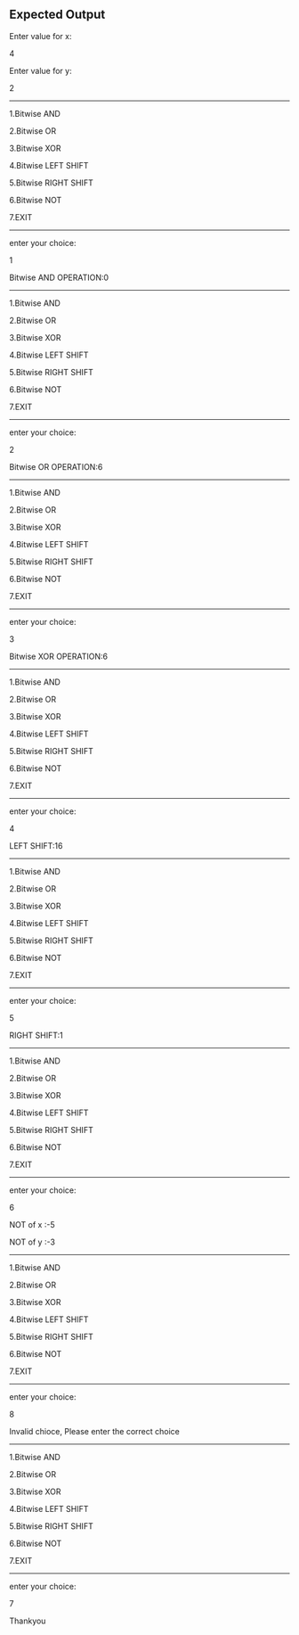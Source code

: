 ## Expected Output

Enter value for x:

4



Enter value for y:

2

**********************

1.Bitwise AND

2.Bitwise OR

3.Bitwise XOR

4.Bitwise LEFT SHIFT

5.Bitwise RIGHT SHIFT

6.Bitwise NOT

7.EXIT

***********************

enter your choice:

1

Bitwise AND OPERATION:0

**********************

1.Bitwise AND

2.Bitwise OR

3.Bitwise XOR

4.Bitwise LEFT SHIFT

5.Bitwise RIGHT SHIFT

6.Bitwise NOT

7.EXIT

***********************

enter your choice:

2

Bitwise OR OPERATION:6

**********************

1.Bitwise AND

2.Bitwise OR

3.Bitwise XOR

4.Bitwise LEFT SHIFT

5.Bitwise RIGHT SHIFT

6.Bitwise NOT

7.EXIT

***********************

enter your choice:

3

Bitwise XOR OPERATION:6

**********************

1.Bitwise AND

2.Bitwise OR

3.Bitwise XOR

4.Bitwise LEFT SHIFT

5.Bitwise RIGHT SHIFT

6.Bitwise NOT

7.EXIT

***********************

enter your choice:

4

LEFT SHIFT:16

**********************

1.Bitwise AND

2.Bitwise OR

3.Bitwise XOR

4.Bitwise LEFT SHIFT

5.Bitwise RIGHT SHIFT

6.Bitwise NOT

7.EXIT

***********************

enter your choice:

5

RIGHT SHIFT:1

**********************

1.Bitwise AND

2.Bitwise OR

3.Bitwise XOR

4.Bitwise LEFT SHIFT

5.Bitwise RIGHT SHIFT

6.Bitwise NOT

7.EXIT

***********************

enter your choice:

6

NOT of x :-5

NOT of y :-3

**********************

1.Bitwise AND

2.Bitwise OR

3.Bitwise XOR

4.Bitwise LEFT SHIFT

5.Bitwise RIGHT SHIFT

6.Bitwise NOT

7.EXIT

***********************

enter your choice:

8

Invalid chioce, Please enter the correct choice

**********************

1.Bitwise AND

2.Bitwise OR

3.Bitwise XOR

4.Bitwise LEFT SHIFT

5.Bitwise RIGHT SHIFT

6.Bitwise NOT

7.EXIT

***********************

enter your choice:

7

Thankyou
